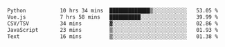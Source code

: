 <!--START_SECTION:waka-->

```txt
Python           10 hrs 34 mins  █████████████▒░░░░░░░░░░░   53.05 %
Vue.js           7 hrs 58 mins   ██████████░░░░░░░░░░░░░░░   39.99 %
CSV/TSV          34 mins         ▓░░░░░░░░░░░░░░░░░░░░░░░░   02.86 %
JavaScript       23 mins         ▒░░░░░░░░░░░░░░░░░░░░░░░░   01.93 %
Text             16 mins         ▒░░░░░░░░░░░░░░░░░░░░░░░░   01.38 %
```

<!--END_SECTION:waka-->
